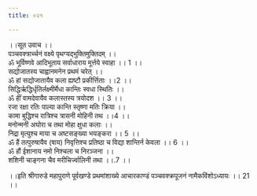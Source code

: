 ```yaml
---
title: ०२१

---
```

।।सूत उवाच ।।  
पञ्चवक्त्रार्च्चनं वक्ष्ये पृथग्यद्भुक्तिमुक्तिदम् ।।  
ॐ भूर्विष्णवे आदिभूताय सर्वाधाराय मूर्त्तये स्वाहा ।। 1 ।।  
सद्योजातस्य चाह्वानमनेन प्रथमं चरेत् ।।  
ॐ हां सद्योजातायैव कला ह्यष्टौ प्रकीर्त्तिताः ।।2 ।।  
सिद्धिर्ऋद्धिर्धृतिर्लक्ष्मीर्मेधा कान्तिः स्वधा स्थितिः ।।  
ॐ हीं वामदेवायैव कलास्तस्य त्रयोदश ।। 3 ।।  
रजा रक्षा रतिः पाल्या कान्ति स्तृष्णा मतिः क्रिया ।।  
कामा बुद्धिश्च रात्रिश्च त्रासनी मोहिनी तथ ।।4 ।।  
मनोन्मनी अघोरा च तथा मोहा क्षुधा कलाः ।।  
निद्रा मृत्युश्च माया च अष्टसङ्ख्या भयङ्करा ।। 5 ।।  
ॐ हैं तत्पुरुषायैव (षाय) निवृत्तिश्च प्रतिष्ठा च विद्या शान्तिर्न केवला ।। 6 ।।  
ॐ हौं ईशानाय नमो निश्चला च निरञ्जना ।।  
शशिनी चाङ्गना चैव मरीचिर्ज्वालिनी तथा ।।.7 ।।  
  
।।इति श्रीगारुडे महापुराणे पूर्वखण्डे प्रथमांशाख्ये आचारकाण्डं पञ्चवक्क्रपूजनं नामैकविंशोऽध्यायः ।। 21 ।।